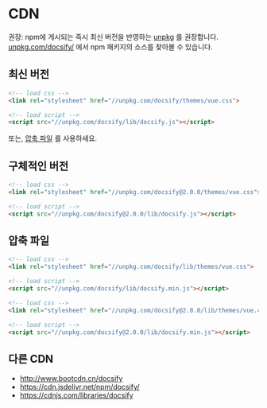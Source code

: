 # CDN

권장: npm에 게시되는 즉시 최신 버전을 반영하는 [unpkg](//unpkg.com) 를 권장합니다. [unpkg.com/docsify/](//unpkg.com/docsify/) 에서 npm 패키지의 소스를 찾아볼 수 있습니다.

## 최신 버전

```html
<!-- load css -->
<link rel="stylesheet" href="//unpkg.com/docsify/themes/vue.css">

<!-- load script -->
<script src="//unpkg.com/docsify/lib/docsify.js"></script>
```

또는, [압축 파일](#compressed-file) 를 사용하세요.

## 구체적인 버전

```html
<!-- load css -->
<link rel="stylesheet" href="//unpkg.com/docsify@2.0.0/themes/vue.css">

<!-- load script -->
<script src="//unpkg.com/docsify@2.0.0/lib/docsify.js"></script>
```

## 압축 파일

```html
<!-- load css -->
<link rel="stylesheet" href="//unpkg.com/docsify/lib/themes/vue.css">

<!-- load script -->
<script src="//unpkg.com/docsify/lib/docsify.min.js"></script>
```

```html
<!-- load css -->
<link rel="stylesheet" href="//unpkg.com/docsify@2.0.0/lib/themes/vue.css">

<!-- load script -->
<script src="//unpkg.com/docsify@2.0.0/lib/docsify.min.js"></script>
```

## 다른 CDN

- http://www.bootcdn.cn/docsify
- https://cdn.jsdelivr.net/npm/docsify/
- https://cdnjs.com/libraries/docsify

